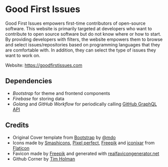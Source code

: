 # Good First Issues

Good First Issues empowers first-time contributors of open-source software. This website is primarily targeted at developers who want to contribute to open source software but do not know where or how to start. By providing developers with filters, the website empowers them to browse and select issues/repositories based on programming languages that they are comfortable with. In addition, they can select the type of issues they want to work on.

Website: <https://goodfirstissues.com>

## Dependencies
- _Bootstrap_ for theme and frontend components
- _Firebase_ for storing data
- _Golang_ and _GitHub Workflow_ for periodically calling [GitHub GraphQL API](https://docs.github.com/en/graphql)

## Credits

- Original Cover template from [Bootstrap](https://getbootstrap.com/docs/4.5/examples/cover/) by [@mdo](https://twitter.com/mdo)
- Icons made by [Smashicons](https://smashicons.com/), [Pixel perfect](https://www.flaticon.com/authors/pixel-perfect), [Freepik](https://www.flaticon.com/authors/freepik) and [iconixar](https://www.flaticon.com/authors/iconixar) from [Flaticon](https://www.flaticon.com/)
- Favicon made by [Freepik](https://www.flaticon.com/authors/freepik) and generated with [ realfavicongenerator.net](https://realfavicongenerator.net/)
- Github Corner by [Tim Holman](https://tholman.com/github-corners/)
